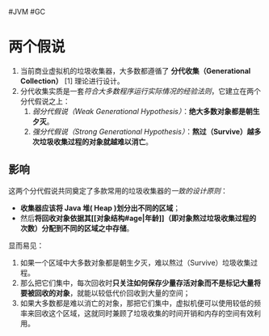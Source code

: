 #JVM #GC 
# 两个假说
1. 当前商业虚拟机的垃圾收集器，大多数都遵循了 **分代收集（Generational Collection）** [1] 理论进行设计。
2. 分代收集实质是一套*符合大多数程序运行实际情况的经验法则*，它建立在两个分代假说之上：
	1. *弱分代假说（Weak Generational Hypothesis）*：**绝大多数对象都是朝生夕灭**。
	2. *强分代假说（Strong Generational Hypothesis）*：**熬过（Survive）越多次垃圾收集过程的对象就越难以消亡**。

## 影响
这两个分代假说共同奠定了多款常用的垃圾收集器的*一致的设计原则*：
- **收集器应该将 Java 堆( Heap )划分出不同的区域**；
- 然后**将回收对象依据其[[对象结构#age|年龄]]（即对象熬过垃圾收集过程的次数）分配到不同的区域之中存储**。

显而易见：
1. 如果一个区域中大多数对象都是朝生夕灭，难以熬过（Survive）垃圾收集过程。
2. 那么把它们集中，每次回收时**只关注如何保存少量存活对象而不是标记大量将要被回收的对象**，就能以较低代价回收到大量的空间；
3. 如果大多数都是难以消亡的对象，那把它们集中，虚拟机便可以使用较低的频率来回收这个区域，这就同时兼顾了垃圾收集的时间开销和内存的空间有效利用。